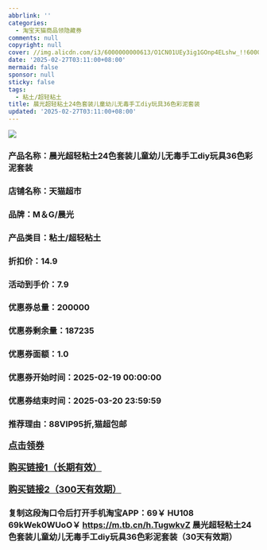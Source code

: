 ```yaml
---
abbrlink: ''
categories:
  - 淘宝天猫商品领隐藏券
comments: null
copyright: null
cover: //img.alicdn.com/i3/6000000000613/O1CN01UEy3ig1GOnp4ELshw_!!6000000000613-0-sm.jpg
date: '2025-02-27T03:11:00+08:00'
mermaid: false
sponsor: null
sticky: false
tags:
  - 粘土/超轻粘土
title: 晨光超轻粘土24色套装儿童幼儿无毒手工diy玩具36色彩泥套装
updated: '2025-02-27T03:11:00+08:00'
--- 
```


![](//img.alicdn.com/i3/6000000000613/O1CN01UEy3ig1GOnp4ELshw_!!6000000000613-0-sm.jpg)

### 产品名称：晨光超轻粘土24色套装儿童幼儿无毒手工diy玩具36色彩泥套装
### 店铺名称：天猫超市
### 品牌：M＆G/晨光
### 产品类目：粘土/超轻粘土
### 折扣价：14.9
### 活动到手价：7.9
### 优惠券总量：200000
### 优惠券剩余量：187235
### 优惠券面额：1.0
### 优惠券开始时间：2025-02-19 00:00:00	
### 优惠券结束时间：2025-03-20 23:59:59	
### 推荐理由：88VIP95折,猫超包邮

<p style="font-size: 18px; font-weight: bold;">
  <a href="https://uland.taobao.com/coupon/edetail?e=QcWbz1HW56qlhHvvyUNXZfh8CuWt5YH5OVuOuRD5gLJMmdsrkidbOWBzzpT26idJpJ0nY3P%2Ba%2FCwKBZKBYISBlSTL86epdp6zmaqnmlUpfE9lc%2FzdObgju4fOb%2B%2B2BtcRSHvQe2jOLZ9pbNCYX0I%2BPP%2BWUTgK%2F%2B0I%2BtaUgbudUxA%2B536asYsLWVfKa%2BhVnNDHmtRqo8wafwyk0dtmYTVu5jB6TX2HR3QQ5WKStDdyeTLAJho1Tgm24y1rRo98IyIzxHHRjXbSzC3GXpSbfs48q0n9%2FBtVts9%2B8b6PJLlqV7ZojSKypnXdBtC5SfQ3k9Q9pILCoZ%2B%2FH9%2BOHfs5nLQGA%3D%3D&traceId=2166d8db17407296732636749d133b&union_lens=lensId%3AOPT%401740729692%402133e775_0e11_1954b932f60_a854%4001%40eyJmbG9vcklkIjo3MzM1NH0ie" target="_blank">点击领券</a>
</p>
<p style="font-size: 18px; font-weight: bold;">
  <a href="https://s.click.taobao.com/t?e=m%3D2%26s%3DMPTP8uIALWxw4vFB6t2Z2ueEDrYVVa64K7Vc7tFgwiHjf2vlNIV67kkfnVn6TwKdsmcYjUfw1pL3ID%2FV1RqsF4wnCJeELi4I%2FIEn%2BS1IjHAB0ghlTd7WlZVm%2FOAUUFw71qrpxiwMoCNxc1AtbZGVSz1as9dE8xRAUY7hrUMeysSMHuv7RoNv0Q0jFsbsQ7KWi7znE9MTIaQ3EL3snoRK7MGDUNJVPMxKkzU%2FGmKnpxCOfSQcc3M7Tw%2Bq3pfShY1LozvQCWI2PAlyfsBFZDqhxXSFvSTZM%2B%2F4A13NwUW6D5s53MWBgvhS8A8RHdX5NFt2L33lFJev%2B6Q%3D" target="_blank">购买链接1（长期有效）</a>
</p>
<p style="font-size: 18px; font-weight: bold;">
  <a href="https://s.click.taobao.com/f2XuOYs" target="_blank">购买链接2（300天有效期）</a>
</p>

### 复制这段淘口令后打开手机淘宝APP：69￥ HU108 69kWek0WUoO￥ https://m.tb.cn/h.TugwkvZ  晨光超轻粘土24色套装儿童幼儿无毒手工diy玩具36色彩泥套装（30天有效期）
